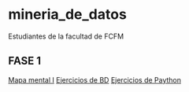 # mineria_de_datos
Estudiantes de la facultad de FCFM

## FASE 1
[Mapa mental I](https://github.com/serrano-lizeth/mineria_de_datos/blob/main/MapaMental_1_1854410.pdf)
[Ejercicios de BD](https://github.com/DiegoRinconP/Mineria_de_datos/blob/main/Equipo_2-Ejercicio%20base%20de%20datos.pdf)
[Ejercicios de  Paython](https://github.com/serrano-lizeth/mineria_de_datos/blob/main/Ej_Python_1854410.ipynb)



